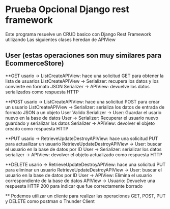 # Prueba Opcional Django rest framework
Este programa resuelve un CRUD basico con Django Rest Framework utilizando
Las siguientes clases heredan de APIView
## User (estas operaciones son muy similares para EcommerceStore)
**GET
    usario -> ListCreateAPIView: hace una solicitud GET para obtener la lista de usuarios
    ListCreateAPIView -> Serializer: recupera los datos y los convierte en formato JSON
    Serializer -> APIView: devuelve los datos serializados como respuesta HTTP

**POST
    usario -> ListCreateAPIView: hace una solicitud POST para crear un usuario
    ListCreateAPIView -> Serializer: serializa los datos de entrada de formato JSON a un objeto User Valido
    Serializer -> User: Guardar el usario nuevo en la base de datos
    User -> Serializer: Recuperar el usuario nuevo guardado y serializar los datos
    Serializer -> APIView: devolver el objeto creado como respuesta HTTP

**PUT
    usario -> RetrieveUpdateDestroyAPIView: hace una solicitud PUT para actuailizar un usuario
    RetrieveUpdateDestroyAPIView -> User: buscar el usuario en la base de datos por ID
    User -> Serializer: serializar los datos
    serializer -> APIView: devolver el objeto actualizado como respuesta HTTP

**DELETE
    usario -> RetrieveUpdateDestroyAPIView: hace una solicitud PUT para eliminar un usuario
    RetrieveUpdateDestroyAPIView -> User: buscar el usuario en la base de datos por ID
    User -> APIView: Elimina el usuario correspondiente de la base de datos
    APIView -> Usuario: Devuelve una respuesta HTTP 200 para indicar que fue correctamente borrado

** Podemos utilizar un cliente para realizar las operaciones GET, POST, PUT y DELETE como postman o Thunder Client